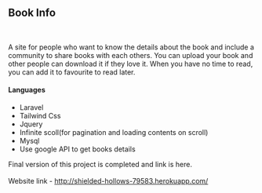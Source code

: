 <h2>Book Info</h2>
<br>
<p>
A site for people who want to know the details about the book and include a community to share books with each others. You can upload your book and other people can download it if they love it. When you have no time to read, you can add it to favourite to read later.
</p>

<h4>Languages</h4>
<ul>
    <li>Laravel</li>
    <li>Tailwind Css</li>
    <li>Jquery</li>
    <li>Infinite scoll(for pagination and loading contents on scroll)</li>    
    <li>Mysql</li>
    <li>Use google API to get books details</li>
</ul>

Final version of this project is completed and link is here.
<br><br>
Website link - http://shielded-hollows-79583.herokuapp.com/
